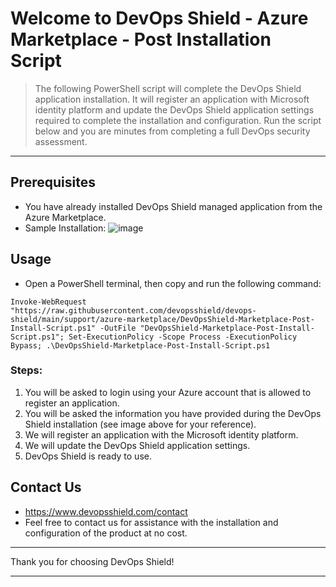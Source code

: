 # Welcome to DevOps Shield - Azure Marketplace - Post Installation Script
> The following PowerShell script will complete the DevOps Shield application installation. It will register an application with Microsoft identity platform and update the DevOps Shield application settings required to complete the installation and configuration. Run the script below and you are minutes from completing a full DevOps security assessment.  

----
## Prerequisites

- You have already installed DevOps Shield managed application from the Azure Marketplace.
- Sample Installation:
![image](https://user-images.githubusercontent.com/112144174/230929336-1e49f495-5e17-47fa-8313-9eba0717ec5d.png)

## Usage

- Open a PowerShell terminal, then copy and run the following command:
```
Invoke-WebRequest "https://raw.githubusercontent.com/devopsshield/devops-shield/main/support/azure-marketplace/DevOpsShield-Marketplace-Post-Install-Script.ps1" -OutFile "DevOpsShield-Marketplace-Post-Install-Script.ps1"; Set-ExecutionPolicy -Scope Process -ExecutionPolicy Bypass; .\DevOpsShield-Marketplace-Post-Install-Script.ps1
```

### Steps:
1. You will be asked to login using your Azure account that is allowed to register an application.
2. You will be asked the information you have provided during the DevOps Shield installation (see image above for your reference).
3. We will register an application with the Microsoft identity platform.
4. We will update the DevOps Shield application settings.
5. DevOps Shield is ready to use.

## Contact Us
- https://www.devopsshield.com/contact
- Feel free to contact us for assistance with the installation and configuration of the product at no cost.

----
Thank you for choosing DevOps Shield!

----